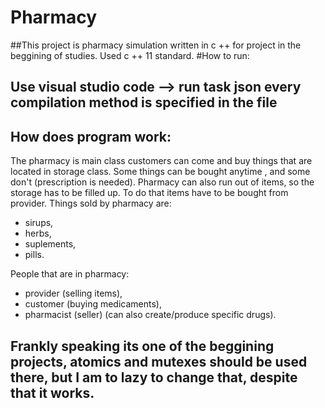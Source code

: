 # Pharmacy

##This project is pharmacy simulation written in c ++ for  project in the beggining of studies. Used c ++ 11 standard. 
#How to run:
## Use visual studio code --> run task json every compilation method is specified in the file

## How does program work:
The pharmacy is main class customers can come and buy things that are located in storage class. Some things can be bought anytime , and some don't (prescription is needed).
Pharmacy can also run out of items, so the storage has to be filled up. To do that items have to be bought from provider.
Things sold by pharmacy are:
  - sirups,
  - herbs,
  - suplements,
  - pills.
 
 People that are in pharmacy:
  - provider (selling items),
  - customer (buying medicaments),
  - pharmacist (seller) (can also create/produce specific drugs).
  

## Frankly speaking its one of the beggining projects, atomics and mutexes should be used there, but I am to lazy to change that, despite that it works.


